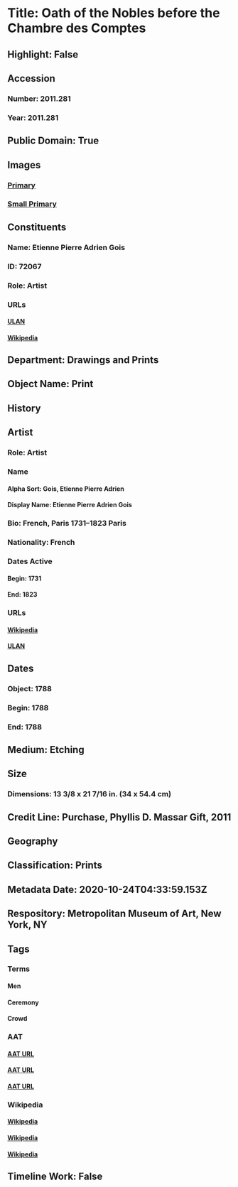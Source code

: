 # Title: Oath of the Nobles before the Chambre des Comptes
## Highlight: False
## Accession
### Number: 2011.281
### Year: 2011.281
## Public Domain: True
## Images
### [Primary](https://images.metmuseum.org/CRDImages/dp/original/DP836398.jpg)
### [Small Primary](https://images.metmuseum.org/CRDImages/dp/web-large/DP836398.jpg)
## Constituents
### Name: Etienne Pierre Adrien Gois
### ID: 72067
### Role: Artist
### URLs
#### [ULAN](http://vocab.getty.edu/page/ulan/500006928)
#### [Wikipedia](https://www.wikidata.org/wiki/Q3592023)
## Department: Drawings and Prints
## Object Name: Print
## History
## Artist
### Role: Artist
### Name
#### Alpha Sort: Gois, Etienne Pierre Adrien
#### Display Name: Etienne Pierre Adrien Gois
### Bio: French, Paris 1731–1823 Paris
### Nationality: French
### Dates Active
#### Begin: 1731
#### End: 1823
### URLs
#### [Wikipedia](https://www.wikidata.org/wiki/Q3592023)
#### [ULAN](http://vocab.getty.edu/page/ulan/500006928)
## Dates
### Object: 1788
### Begin: 1788
### End: 1788
## Medium: Etching
## Size
### Dimensions: 13 3/8 x 21 7/16 in. (34 x 54.4 cm)
## Credit Line: Purchase, Phyllis D. Massar Gift, 2011
## Geography
## Classification: Prints
## Metadata Date: 2020-10-24T04:33:59.153Z
## Respository: Metropolitan Museum of Art, New York, NY
## Tags
### Terms
#### Men
#### Ceremony
#### Crowd
### AAT
#### [AAT URL](http://vocab.getty.edu/page/aat/300025928)
#### [AAT URL](http://vocab.getty.edu/page/aat/300054754)
#### [AAT URL](None)
### Wikipedia
#### [Wikipedia]()
#### [Wikipedia]()
#### [Wikipedia]()
## Timeline Work: False